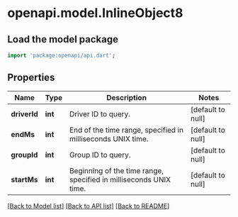 # openapi.model.InlineObject8

## Load the model package
```dart
import 'package:openapi/api.dart';
```

## Properties
Name | Type | Description | Notes
------------ | ------------- | ------------- | -------------
**driverId** | **int** | Driver ID to query. | [default to null]
**endMs** | **int** | End of the time range, specified in milliseconds UNIX time. | [default to null]
**groupId** | **int** | Group ID to query. | [default to null]
**startMs** | **int** | Beginning of the time range, specified in milliseconds UNIX time. | [default to null]

[[Back to Model list]](../README.md#documentation-for-models) [[Back to API list]](../README.md#documentation-for-api-endpoints) [[Back to README]](../README.md)


